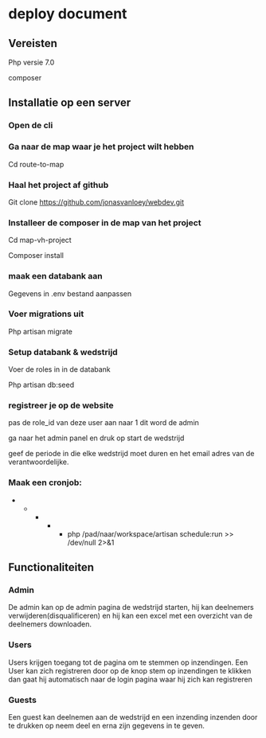 # deploy document

## Vereisten

Php versie 7.0

composer

## Installatie op een server

### Open de cli 

### Ga naar de map waar je het project wilt hebben

Cd route-to-map

### Haal het project af github

Git clone https://github.com/jonasvanloey/webdev.git

### Installeer de composer in de map van het project

Cd map-vh-project

Composer install

### maak een databank aan

Gegevens in .env bestand aanpassen

### Voer migrations uit

Php artisan migrate

### Setup databank & wedstrijd

Voer de roles in in de databank

Php artisan db:seed	

### registreer je op de website

pas de role_id van deze user aan naar 1 dit word de admin

ga naar het admin panel en druk op start de wedstrijd

geef de periode in die elke wedstrijd moet duren en het email adres van de verantwoordelijke.

### Maak een cronjob:

* * * * * php /pad/naar/workspace/artisan schedule:run >> /dev/null 2>&1

## Functionaliteiten

### Admin

De admin kan op de admin pagina de wedstrijd starten, hij kan deelnemers 
verwijderen(disqualificeren) en hij kan een excel met een overzicht van de 
deelnemers downloaden.

### Users

Users krijgen toegang tot de pagina om te stemmen op inzendingen. Een User kan zich registreren door op de knop stem op inzendingen te klikken dan gaat hij automatisch naar de login pagina waar hij zich kan registreren

### Guests

Een guest kan deelnemen aan de wedstrijd en een inzending inzenden door te drukken op neem deel en erna zijn gegevens in te geven.


